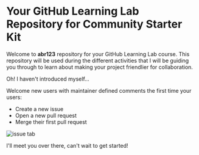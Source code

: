 # Your GitHub Learning Lab Repository for Community Starter Kit

Welcome to **abr123** repository for your GitHub Learning Lab course. This repository will be used during the different activities that I will be guiding you through to learn about making your project friendlier for collaboration.

Oh! I haven't introduced myself...

Welcome new users with maintainer defined comments the first time your users:
- Create a new issue
- Open a new pull request
- Merge their first pull request

![issue tab](https://lab.github.com/public/images/issue_tab.png)

I'll meet you over there, can't wait to get started!
